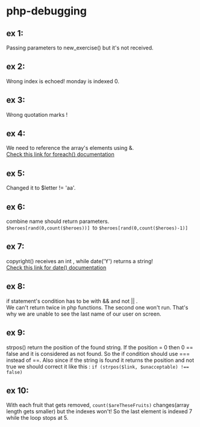 # php-debugging

## ex 1:
Passing parameters to new_exercise() but it's not received.

## ex 2:
Wrong index is echoed! monday is indexed 0.

## ex 3:
Wrong quotation marks !

## ex 4:
We need to reference the array's elements using &.<br>
[Check this link for foreach() documentation](https://www.php.net/manual/en/control-structures.foreach.php)

## ex 5:
Changed it to $letter != 'aa'.

## ex 6:
combine name should return parameters. <br>
```$heroes[rand(0,count($heroes))] ```to ```$heroes[rand(0,count($heroes)-1)]```

## ex 7:
copyright() receives an int , while date('Y') returns a string!<br>
[Check this link for date() documentation](https://www.php.net/manual/en/function.date.php)

## ex 8:
if statement's condition has to be with && and not || . <br>
We can't return twice in php functions. The second one won't run. That's why we are unable to see the last name of 
our user on screen.

## ex 9:
strpos() return the position of the found string. If the position = 0 then 0 == false and it is considered as not found.
So the if condition should use === instead of ==. Also since if the string is found it returns the position and not true
we should correct it like this : ```if (strpos($link, $unacceptable) !== false)```

## ex 10:
With each fruit that gets removed, ```count($areTheseFruits)``` changes(array length gets smaller) but the indexes won't!
So the last element is indexed 7 while the loop stops at 5.